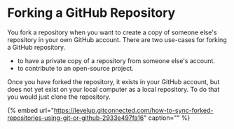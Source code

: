 # Forking a GitHub Repository

You fork a repository when you want to create a copy of someone else's repository in your own GitHub account. There are two use-cases for forking a GitHub repository.

* to have a private copy of a repository from someone else's account.
* to contribute to an open-source project.

Once you have forked the repository, it exists in your GitHub account, but does not yet exist on your local computer as a local repository. To do that you would just clone the repository.

{% embed url="https://levelup.gitconnected.com/how-to-sync-forked-repositories-using-git-or-github-2933e497fa16" caption="" %}

